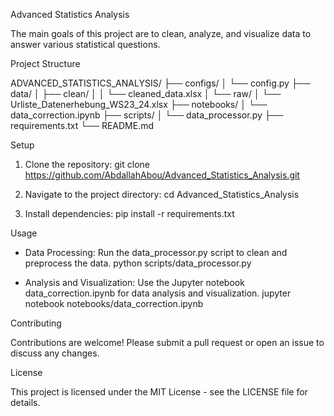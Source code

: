 Advanced Statistics Analysis

The main goals of this project are to clean, analyze, and visualize data to answer various statistical questions.

Project Structure

ADVANCED_STATISTICS_ANALYSIS/
├── configs/
│   └── config.py
├── data/
│   ├── clean/
│   │   └── cleaned_data.xlsx
│   └── raw/
│       └── Urliste_Datenerhebung_WS23_24.xlsx
├── notebooks/
│   └── data_correction.ipynb
├── scripts/
│   └── data_processor.py
├── requirements.txt
└── README.md



Setup

1. Clone the repository:
   git clone https://github.com/AbdallahAbou/Advanced_Statistics_Analysis.git

2. Navigate to the project directory:
   cd Advanced_Statistics_Analysis

3. Install dependencies:
   pip install -r requirements.txt

Usage

- Data Processing:
  Run the data_processor.py script to clean and preprocess the data.
  python scripts/data_processor.py

- Analysis and Visualization:
  Use the Jupyter notebook data_correction.ipynb for data analysis and visualization.
  jupyter notebook notebooks/data_correction.ipynb

Contributing

Contributions are welcome! Please submit a pull request or open an issue to discuss any changes.

License

This project is licensed under the MIT License - see the LICENSE file for details.

